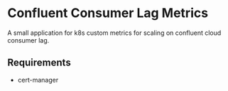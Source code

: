 # Confluent Consumer Lag Metrics
A small application for k8s custom metrics for scaling on confluent cloud consumer lag.

## Requirements
- cert-manager